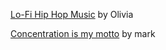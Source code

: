 [Lo-Fi Hip Hop Music](https://open.spotify.com/playlist/32Ub8oDfM6V7Z8rVtCoihb?si=53b22daf43764f03) by Olivia

[Concentration is my motto](https://open.spotify.com/playlist/7Glxzmmn7wkvzheaE3LTbY?si=650457fe034e4b4f) by mark
